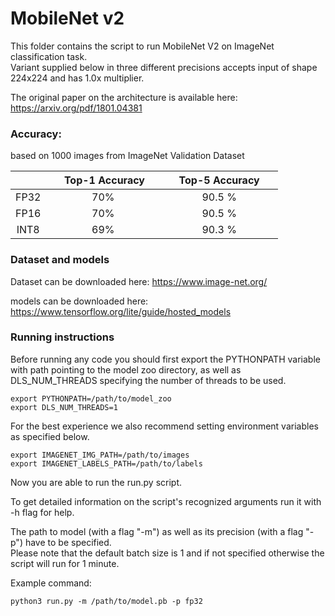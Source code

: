 # MobileNet v2


This folder contains the script to run MobileNet V2 on ImageNet classification task.\
Variant supplied below in three different precisions accepts input of shape 224x224 and has 1.0x multiplier.

The original paper on the architecture is available here: https://arxiv.org/pdf/1801.04381


### Accuracy:

based on 1000 images from ImageNet Validation Dataset

|   | &nbsp;&nbsp;&nbsp;&nbsp; Top-1 Accuracy&nbsp;&nbsp;&nbsp;&nbsp;  |&nbsp;&nbsp;&nbsp;&nbsp; Top-5 Accuracy &nbsp;&nbsp;&nbsp;&nbsp; |
|:---:|:---:|:---:|
| FP32  | 70%  | 90.5 %  |
| FP16  | 70%  | 90.5 %  |
| INT8  | 69%  | 90.3 %  |


### Dataset and models

Dataset can be downloaded here: https://www.image-net.org/

models can be downloaded here: https://www.tensorflow.org/lite/guide/hosted_models



### Running instructions

Before running any code you should first export the PYTHONPATH variable with path pointing to the model zoo directory,
as well as DLS_NUM_THREADS specifying the number of threads to be used.

```
export PYTHONPATH=/path/to/model_zoo
export DLS_NUM_THREADS=1
```

For the best experience we also recommend setting environment variables as specified below.

```
export IMAGENET_IMG_PATH=/path/to/images
export IMAGENET_LABELS_PATH=/path/to/labels
```

Now you are able to run the run.py script. 

To get detailed information on the script's recognized arguments run it with -h flag for help.

The path to model (with a flag "-m") as well as its precision (with a flag "-p") have to be specified.\
Please note that the default batch size is 1 and if not specified otherwise the script will run for 1 minute.


Example command: 

```
python3 run.py -m /path/to/model.pb -p fp32
```
